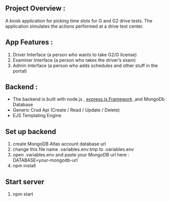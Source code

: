## Project Overview :
A kiosk application for picking time slots for G and G2 drive tests. The application simulates the actions performed at a drive test center. 

## App Features :
1) Driver Interface (a person who wants to take G2/G license)
2) Examiner Interface (a person who takes the driver’s exam)
3) Admin Interface (a person who adds schedules and other stuff in the portal)

## Backend :
* The backend is built with node.js , [express.js Framework](https://expressjs.com/) ,and MongoDb Database
* Generic Crud Api (Create / Read / Update / Delete)
* EJS Templating Engine

## Set up backend
1) create MongoDB Atlas account database url 
2) change this file name .variables.env.tmp to .variables.env
3) open .variables.env and paste your MongoDB url here : DATABASE=your-mongodb-url
4) npm install

## Start server
1) npm start
